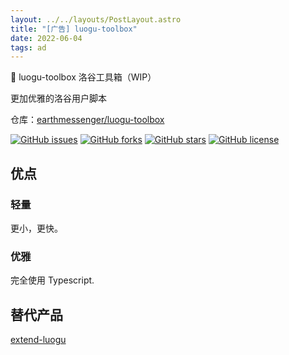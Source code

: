 ```yaml
---
layout: ../../layouts/PostLayout.astro
title: "[广告] luogu-toolbox"
date: 2022-06-04
tags: ad
---
```


🔨 luogu-toolbox 洛谷工具箱（WIP）

更加优雅的洛谷用户脚本

仓库：[earthmessenger/luogu-toolbox](https://github.com/earthmessenger/luogu-toolbox)

[![GitHub issues](https://img.shields.io/github/issues/EarthMessenger/luogu-toolbox)](https://github.com/EarthMessenger/luogu-toolbox/issues) [![GitHub forks](https://img.shields.io/github/forks/EarthMessenger/luogu-toolbox)](https://github.com/EarthMessenger/luogu-toolbox/network) [![GitHub stars](https://img.shields.io/github/stars/EarthMessenger/luogu-toolbox)](https://github.com/EarthMessenger/luogu-toolbox/stargazers) [![GitHub license](https://img.shields.io/github/license/EarthMessenger/luogu-toolbox)](https://github.com/EarthMessenger/luogu-toolbox)

## 优点

### 轻量

更小，更快。

### 优雅

完全使用 Typescript.

## 替代产品

[extend-luogu](https://exlg.cc)
